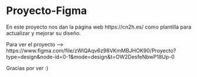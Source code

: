 # Proyecto-Figma

<p>En este proyecto nos dan la página web https://cn2h.es/ como plantilla para actualizar y mejorar su diseño.</p> 

<p>Para ver el proyecto --> https://www.figma.com/file/zWIQAqv6z98VKmMBJHOK90/Proyecto?type=design&node-id=0-1&mode=design&t=OW2DesfeNbwP18Up-0 </p>

<p>Gracias por ver :)</p>
